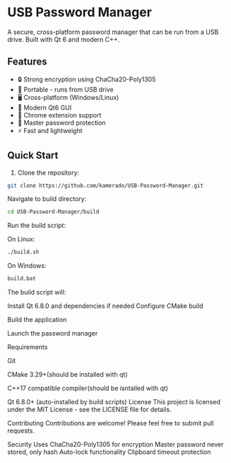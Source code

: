 # USB Password Manager

A secure, cross-platform password manager that can be run from a USB drive. Built with Qt 6 and modern C++.

## Features

- 🔒 Strong encryption using ChaCha20-Poly1305
- 💾 Portable - runs from USB drive
- 🖥️ Cross-platform (Windows/Linux)
- 🎨 Modern Qt6 GUI
- 📱 Chrome extension support
- 🔑 Master password protection
- ⚡ Fast and lightweight

## Quick Start

1. Clone the repository:
```bash
git clone https://github.com/kamerado/USB-Password-Manager.git
```
Navigate to build directory:
```bash
cd USB-Password-Manager/build
```
Run the build script:

On Linux:
```bash
./build.sh
```
On Windows:
```bat
build.bat
```

The build script will:

Install Qt 6.8.0 and dependencies if needed
Configure CMake build

Build the application

Launch the password manager

Requirements

Git

CMake 3.29+(should be installed with qt)

C++17 compatible compiler(should be isntalled with qt)

Qt 6.8.0+ (auto-installed by build scripts)
License
This project is licensed under the MIT License - see the LICENSE file for details.

Contributing
Contributions are welcome! Please feel free to submit pull requests.

Security
Uses ChaCha20-Poly1305 for encryption
Master password never stored, only hash
Auto-lock functionality
Clipboard timeout protection